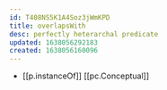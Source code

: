 ```yaml
---
id: T408NS5K1A4Soz3jWmKPD
title: overlapsWith
desc: perfectly heterarchal predicate
updated: 1638056292183
created: 1638056160096
---
```




- [[p.instanceOf]] [[pc.Conceptual]]
